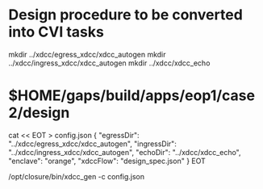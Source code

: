 # Design procedure to be converted into CVI tasks

mkdir ../xdcc/egress_xdcc/xdcc_autogen
mkdir ../xdcc/ingress_xdcc/xdcc_autogen
mkdir ../xdcc/xdcc_echo
# $HOME/gaps/build/apps/eop1/case2/design

cat << EOT > config.json
{
    "egressDir": "../xdcc/egress_xdcc/xdcc_autogen",
    "ingressDir": "../xdcc/ingress_xdcc/xdcc_autogen",
    "echoDir": "../xdcc/xdcc_echo",
    "enclave": "orange",
    "xdccFlow": "design_spec.json"
}
EOT

/opt/closure/bin/xdcc_gen -c config.json
